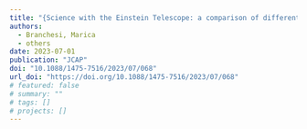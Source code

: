 ```yaml
---
title: "{Science with the Einstein Telescope: a comparison of different designs}"
authors:
  - Branchesi, Marica
  - others
date: 2023-07-01
publication: "JCAP"
doi: "10.1088/1475-7516/2023/07/068"
url_doi: "https://doi.org/10.1088/1475-7516/2023/07/068"
# featured: false
# summary: ""
# tags: []
# projects: []
---
```

